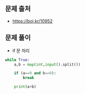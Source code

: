 ## 문제 출처

- https://boj.kr/10952

## 문제 풀이

- if 문 처리

```python
while True:
    a,b = map(int,input().split())

    if (a==0 and b==0):
        break

    print(a+b)
```
